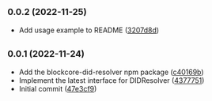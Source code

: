 ## <small>0.0.2 (2022-11-25)</small>

* Add usage example to README ([3207d8d](https://github.com/block-core/blockcore-did-resolver/commit/3207d8d))



## <small>0.0.1 (2022-11-24)</small>

* Add the blockcore-did-resolver npm package ([c40169b](https://github.com/block-core/blockcore-did-resolver/commit/c40169b))
* Implement the latest interface for DIDResolver ([4377751](https://github.com/block-core/blockcore-did-resolver/commit/4377751))
* Initial commit ([47e3cf9](https://github.com/block-core/blockcore-did-resolver/commit/47e3cf9))



